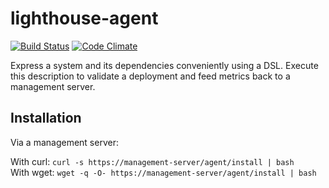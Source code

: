 # lighthouse-agent
[![Build Status](https://travis-ci.org/JoeStanton/lighthouse-agent.png)](https://travis-ci.org/JoeStanton/lighthouse-agent)
[![Code Climate](https://codeclimate.com/github/JoeStanton/lighthouse-agent.png)](https://codeclimate.com/github/JoeStanton/lighthouse-agent)

Express a system and its dependencies conveniently using a DSL. Execute
this description to validate a deployment and feed metrics back to a
management server.

## Installation

Via a management server:

With curl: `curl -s https://management-server/agent/install | bash`  
With wget: `wget -q -O- https://management-server/agent/install | bash`
